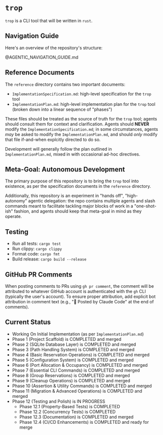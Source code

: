 # `trop`

`trop` is a CLI tool that will be written in `rust`.

## Navigation Guide

Here's an overview of the repository's structure:

@AGENTIC_NAVIGATION_GUIDE.md

## Reference Documents

The `reference` directory contains two important documents:

- `ImplementationSpecification.md`: high-level specification for the `trop` tool
- `ImplementationPlan.md`: high-level implementation plan for the `trop` tool (broken down into a linear sequence of "phases")

These files should be treated as the source of truth for the `trop` tool; agents should consult them for context and clarification. Agents should **NEVER** modify the `ImplementationSpecification.md`; in some circumstances, agents *may* be asked to modify the `ImplementationPlan.md`, and should *only* modify that file if-and-when explcitly directed to do so.

Development will generally follow the plan outlined in `ImplementationPlan.md`, mixed in with occasional ad-hoc directives.

## Meta-Goal: Autonomous Development

The primary purpose of this repository is to bring the `trop` tool into existence, as per the specification documents in the `reference` directory.

Additionally, this repository is an experiment in "hands off", "high-autonomy" agentic delegation: the repo contains multiple agents and slash commands meant to facilitate tackling major blocks of work in a "one-shot-ish" fashion, and agents should keep that meta-goal in mind as they operate.

## Testing

- Run all tests: `cargo test`
- Run clippy: `cargo clippy`
- Format code: `cargo fmt`
- Build release: `cargo build --release`

## GitHub PR Comments

When posting comments to PRs using `gh pr comment`, the comment will be attributed to whatever GitHub account is authenticated with the `gh` CLI (typically the user's account). To ensure proper attribution, add explicit bot attribution in comment text (e.g., "🤖 Posted by Claude Code" at the end of comments).

## Current Status

- Working On Initial Implementation (as per `ImplementationPlan.md`)
- Phase 1 (Project Scaffold) is COMPLETED and merged
- Phase 2 (SQLite Database Layer) is COMPLETED and merged
- Phase 3 (Path Handling System) is COMPLETED and merged
- Phase 4 (Basic Reservation Operations) is COMPLETED and merged
- Phase 5 (Configuration System) is COMPLETED and merged
- Phase 6 (Port Allocation & Occupancy) is COMPLETED and merged
- Phase 7 (Essential CLI Commands) is COMPLETED and merged
- Phase 8 (Group Reservations) is COMPLETED and merged
- Phase 9 (Cleanup Operations) is COMPLETED and merged
- Phase 10 (Assertion & Utility Commands) is COMPLETED and merged
- Phase 11 (Migration & Advanced Operations) is COMPLETED and merged
- Phase 12 (Testing and Polish) is IN PROGRESS
  - Phase 12.1 (Property-Based Tests) is COMPLETED
  - Phase 12.2 (Concurrency Tests) is COMPLETED
  - Phase 12.3 (Documentation) is COMPLETED and merged
  - Phase 12.4 (CI/CD Enhancements) is COMPLETED and ready for merge
